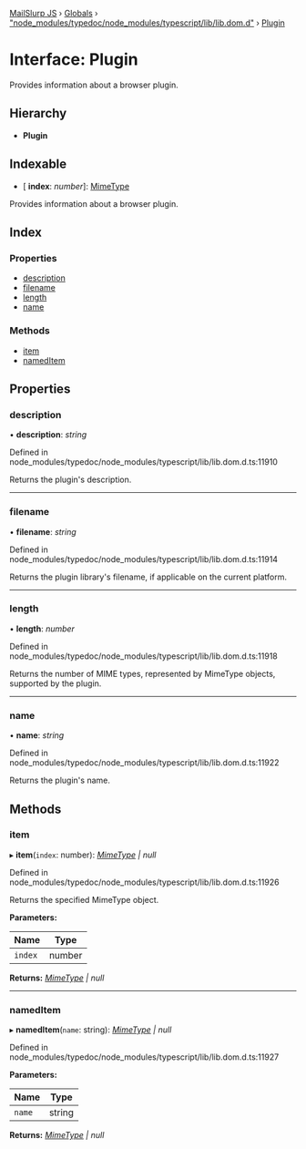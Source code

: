 [MailSlurp JS](../README.md) › [Globals](../globals.md) › ["node_modules/typedoc/node_modules/typescript/lib/lib.dom.d"](../modules/_node_modules_typedoc_node_modules_typescript_lib_lib_dom_d_.md) › [Plugin](_node_modules_typedoc_node_modules_typescript_lib_lib_dom_d_.plugin.md)

# Interface: Plugin

Provides information about a browser plugin.

## Hierarchy

* **Plugin**

## Indexable

* \[ **index**: *number*\]: [MimeType](_node_modules_typedoc_node_modules_typescript_lib_lib_dom_d_.mimetype.md)

Provides information about a browser plugin.

## Index

### Properties

* [description](_node_modules_typedoc_node_modules_typescript_lib_lib_dom_d_.plugin.md#description)
* [filename](_node_modules_typedoc_node_modules_typescript_lib_lib_dom_d_.plugin.md#filename)
* [length](_node_modules_typedoc_node_modules_typescript_lib_lib_dom_d_.plugin.md#length)
* [name](_node_modules_typedoc_node_modules_typescript_lib_lib_dom_d_.plugin.md#name)

### Methods

* [item](_node_modules_typedoc_node_modules_typescript_lib_lib_dom_d_.plugin.md#item)
* [namedItem](_node_modules_typedoc_node_modules_typescript_lib_lib_dom_d_.plugin.md#nameditem)

## Properties

###  description

• **description**: *string*

Defined in node_modules/typedoc/node_modules/typescript/lib/lib.dom.d.ts:11910

Returns the plugin's description.

___

###  filename

• **filename**: *string*

Defined in node_modules/typedoc/node_modules/typescript/lib/lib.dom.d.ts:11914

Returns the plugin library's filename, if applicable on the current platform.

___

###  length

• **length**: *number*

Defined in node_modules/typedoc/node_modules/typescript/lib/lib.dom.d.ts:11918

Returns the number of MIME types, represented by MimeType objects, supported by the plugin.

___

###  name

• **name**: *string*

Defined in node_modules/typedoc/node_modules/typescript/lib/lib.dom.d.ts:11922

Returns the plugin's name.

## Methods

###  item

▸ **item**(`index`: number): *[MimeType](_node_modules_typedoc_node_modules_typescript_lib_lib_dom_d_.mimetype.md) | null*

Defined in node_modules/typedoc/node_modules/typescript/lib/lib.dom.d.ts:11926

Returns the specified MimeType object.

**Parameters:**

Name | Type |
------ | ------ |
`index` | number |

**Returns:** *[MimeType](_node_modules_typedoc_node_modules_typescript_lib_lib_dom_d_.mimetype.md) | null*

___

###  namedItem

▸ **namedItem**(`name`: string): *[MimeType](_node_modules_typedoc_node_modules_typescript_lib_lib_dom_d_.mimetype.md) | null*

Defined in node_modules/typedoc/node_modules/typescript/lib/lib.dom.d.ts:11927

**Parameters:**

Name | Type |
------ | ------ |
`name` | string |

**Returns:** *[MimeType](_node_modules_typedoc_node_modules_typescript_lib_lib_dom_d_.mimetype.md) | null*

